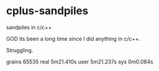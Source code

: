 # cplus-sandpiles
sandpiles in c/c++ 


GOD its been a long time since I did anything in c/c++.

Struggling. 

grains 65535
real	5m21.410s
user	5m21.237s
sys	0m0.084s
